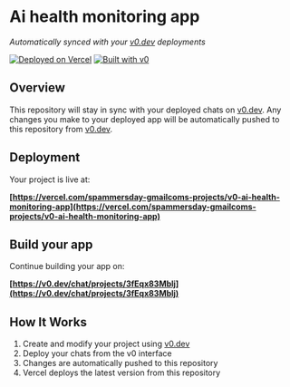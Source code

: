# Ai health monitoring app

*Automatically synced with your [v0.dev](https://v0.dev) deployments*

[![Deployed on Vercel](https://img.shields.io/badge/Deployed%20on-Vercel-black?style=for-the-badge&logo=vercel)](https://vercel.com/spammersday-gmailcoms-projects/v0-ai-health-monitoring-app)
[![Built with v0](https://img.shields.io/badge/Built%20with-v0.dev-black?style=for-the-badge)](https://v0.dev/chat/projects/3fEqx83Mblj)

## Overview

This repository will stay in sync with your deployed chats on [v0.dev](https://v0.dev).
Any changes you make to your deployed app will be automatically pushed to this repository from [v0.dev](https://v0.dev).

## Deployment

Your project is live at:

**[https://vercel.com/spammersday-gmailcoms-projects/v0-ai-health-monitoring-app](https://vercel.com/spammersday-gmailcoms-projects/v0-ai-health-monitoring-app)**

## Build your app

Continue building your app on:

**[https://v0.dev/chat/projects/3fEqx83Mblj](https://v0.dev/chat/projects/3fEqx83Mblj)**

## How It Works

1. Create and modify your project using [v0.dev](https://v0.dev)
2. Deploy your chats from the v0 interface
3. Changes are automatically pushed to this repository
4. Vercel deploys the latest version from this repository

